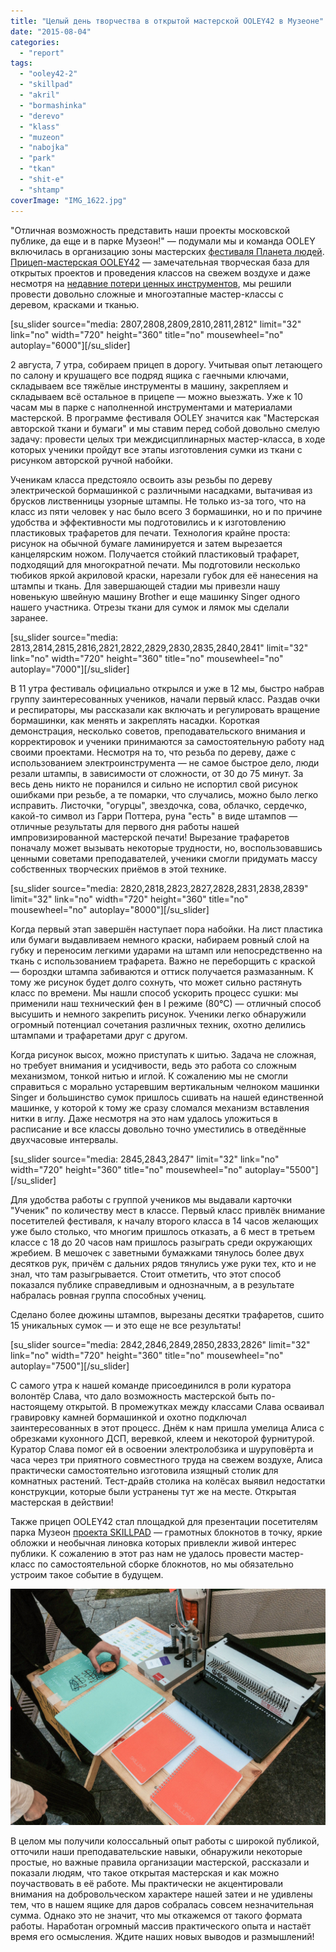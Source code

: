 ```yaml
---
title: "Целый день творчества в открытой мастерской OOLEY42 в Музеоне"
date: "2015-08-04"
categories:
  - "report"
tags:
  - "ooley42-2"
  - "skillpad"
  - "akril"
  - "bormashinka"
  - "derevo"
  - "klass"
  - "muzeon"
  - "nabojka"
  - "park"
  - "tkan"
  - "shit-e"
  - "shtamp"
coverImage: "IMG_1622.jpg"
---
```


"Отличная возможность представить наши проекты московской публике, да еще и в парке Музеон!" — подумали мы и команда OOLEY включилась в организацию зоны мастерских [фестиваля Планета людей](http://ooley.ru/events/ooley42-na-kvest-piknike-festivalya-planeta-lyudej-v-muzeone/). [Прицеп-мастерская OOLEY42](http://ooley.ru/places/ooley42/) — замечательная творческая база для открытых проектов и проведения классов на свежем воздухе и даже несмотря на [недавние потери ценных инструментов](http://ooley.ru/uroki-gorodskoj-zhizni-krazha-iz-pritsepa/), мы решили провести довольно сложные и многоэтапные мастер-классы с деревом, красками и тканью.

\[su_slider source="media: 2807,2808,2809,2810,2811,2812" limit="32" link="no" width="720" height="360" title="no" mousewheel="no" autoplay="6000"\]\[/su_slider\]

2 августа, 7 утра, собираем прицеп в дорогу. Учитывая опыт летающего по салону и крушащего все подряд ящика с гаечными ключами, складываем все тяжёлые инструменты в машину, закрепляем и складываем всё остальное в прицепе — можно выезжать. Уже к 10 часам мы в парке с наполненной инструментами и материалами мастерской. В программе фестиваля OOLEY значится как "Мастерская авторской ткани и бумаги" и мы ставим перед собой довольно смелую задачу: провести целых три междисциплинарных мастер-класса, в ходе которых ученики пройдут все этапы изготовления сумки из ткани с рисунком авторской ручной набойки.

Ученикам класса предстояло освоить азы резьбы по дереву электрической бормашинкой с различными насадками, вытачивая из брусков лиственницы узорные штампы. Не только из-за того, что на класс из пяти человек у нас было всего 3 бормашинки, но и по причине удобства и эффективности мы подготовились и к изготовлению пластиковых трафаретов для печати. Технология крайне проста: рисунок на обычной бумаге ламинируется и затем вырезается канцелярским ножом. Получается стойкий пластиковый трафарет, подходящий для многократной печати. Мы подготовили несколько тюбиков яркой акриловой краски, нарезали губок для её нанесения на штампы и ткань. Для завершающей стадии мы привезли нашу новенькую швейную машину Brother и еще машинку Singer одного нашего участника. Отрезы ткани для сумок и лямок мы сделали заранее.

\[su_slider source="media: 2813,2814,2815,2816,2821,2822,2829,2830,2835,2840,2841" limit="32" link="no" width="720" height="360" title="no" mousewheel="no" autoplay="7000"\]\[/su_slider\]

В 11 утра фестиваль официально открылся и уже в 12 мы, быстро набрав группу заинтересованных учеников, начали первый класс. Раздав очки и респираторы, мы рассказали как включать и регулировать вращение бормашинки, как менять и закреплять насадки. Короткая демонстрация, несколько советов, преподавательского внимания и корректировок и ученики принимаются за самостоятельную работу над своими проектами. Несмотря на то, что резьба по дереву, даже с использованием электроинструмента — не самое быстрое дело, люди резали штампы, в зависимости от сложности, от 30 до 75 минут. За весь день никто не поранился и сильно не испортил свой рисунок ошибками при резьбе, а те помарки, что случались, можно было легко исправить. Листочки, "огурцы", звездочка, сова, облачко, сердечко, какой-то символ из Гарри Поттера, руна "есть" в виде штампов — отличные результаты для первого дня работы нашей импровизированной мастерской печати! Вырезание трафаретов поначалу может вызывать некоторые трудности, но, воспользовавшись ценными советами преподавателей, ученики смогли придумать массу собственных творческих приёмов в этой технике.

\[su_slider source="media: 2820,2818,2823,2827,2828,2831,2838,2839" limit="32" link="no" width="720" height="360" title="no" mousewheel="no" autoplay="8000"\]\[/su_slider\]

Когда первый этап завершён наступает пора набойки. На лист пластика или бумаги выдавливаем немного краски, набираем ровный слой на губку и переносим легкими ударами на штамп или непосредственно на ткань с использованием трафарета. Важно не переборщить с краской — бороздки штампа забиваются и оттиск получается размазанным. К тому же рисунок будет долго сохнуть, что может сильно растянуть класс по времени. Мы нашли способ ускорить процесс сушки: мы применили наш технический фен в I режиме (80°С) — отличный способ высушить и немного закрепить рисунок. Ученики легко обнаружили огромный потенциал сочетания различных техник, охотно делились штампами и трафаретами друг с другом.

Когда рисунок высох, можно приступать к шитью. Задача не сложная, но требует внимания и усидчивости, ведь это работа со сложным механизмом, тонкой нитью и иглой. К сожалению мы не смогли справиться с морально устаревшим вертикальным челноком машинки Singer и большинство сумок пришлось сшивать на нашей единственной машинке, у которой к тому же сразу сломался механизм вставления нитки в иглу. Даже несмотря на это нам удалось уложиться в расписание и все классы довольно точно уместились в отведённые двухчасовые интервалы.

\[su_slider source="media: 2845,2843,2847" limit="32" link="no" width="720" height="360" title="no" mousewheel="no" autoplay="5500"\]\[/su_slider\]

Для удобства работы с группой учеников мы выдавали карточки "Ученик" по количеству мест в классе. Первый класс привлёк внимание посетителей фестиваля, к началу второго класса в 14 часов желающих уже было столько, что многим пришлось отказать, а 6 мест в третьем классе с 18 до 20 часов нам пришлось разыграть среди окружающих жребием. В мешочек с заветными бумажками тянулось более двух десятков рук, причём с дальних рядов тянулись уже руки тех, кто и не знал, что там разыгрывается. Стоит отметить, что этот способ показался публике справедливым и однозначным, а в результате набралась ровная группа способных учениц.

Сделано более дюжины штампов, вырезаны десятки трафаретов, сшито 15 уникальных сумок — и это еще не все результаты!

\[su_slider source="media: 2842,2846,2849,2850,2833,2826" limit="32" link="no" width="720" height="360" title="no" mousewheel="no" autoplay="7500"\]\[/su_slider\]

С самого утра к нашей команде присоединился в роли куратора волонтёр Слава, что дало возможность мастерской быть по-настоящему открытой. В промежутках между классами Слава осваивал гравировку камней бормашинкой и охотно подключал заинтересованных в этот процесс. Днём к нам пришла умелица Алиса с обрезками кухонного ДСП, веревкой, клеем и некоторой фурнитурой. Куратор Слава помог ей в освоении электролобзика и шуруповёрта и часа через три приятного совместного труда на свежем воздухе, Алиса практически самостоятельно изготовила изящный столик для комнатных растений. Тест-драйв столика на колёсах выявил недостатки конструкции, которые были устранены тут же на месте. Открытая мастерская в действии!

Также прицеп OOLEY42 стал площадкой для презентации посетителям парка Музеон [проекта SKILLPAD](http://www.skillpad.ru) — грамотных блокнотов в точку, яркие обложки и необычная линовка которых привлекли живой интерес публики. К сожалению в этот раз нам не удалось провести мастер-класс по самостоятельной сборке блокнотов, но мы обязательно устроим такое событие в будущем.

![IMG_1639](./images/IMG_1639-1600x1200.jpg)

В целом мы получили колоссальный опыт работы с широкой публикой, отточили наши преподавательские навыки, обнаружили некоторые простые, но важные правила организации мастерской, рассказали и показали людям, что такое открытая мастерская и как можно поучаствовать в её работе. Мы практически не акцентировали внимания на добровольческом характере нашей затеи и не удивлены тем, что в нашем ящике для даров собралась совсем незначительная сумма. Однако это не значит, что мы откажемся от такого формата работы. Наработан огромный массив практического опыта и настаёт время его осмысления. Ждите наших новых выводов и размышлений!

